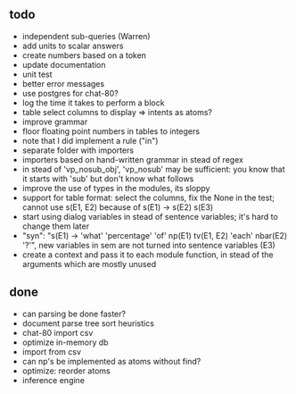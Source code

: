 ## todo

* independent sub-queries (Warren)
* add units to scalar answers
* create numbers based on a token
* update documentation
* unit test
* better error messages
* use postgres for chat-80?
* log the time it takes to perform a block
* table select columns to display => intents as atoms?
* improve grammar
* floor floating point numbers in tables to integers
* note that I did implement a rule ("in")
* separate folder with importers
* importers based on hand-written grammar in stead of regex
* in stead of 'vp_nosub_obj', 'vp_nosub' may be sufficient: you know that it starts with 'sub' but don't know what follows
* improve the use of types in the modules, its sloppy
* support for table format: select the columns, fix the None in the test; cannot use s(E1, E2) because of s(E1) -> s(E2) s(E3)
* start using dialog variables in stead of sentence variables; it's hard to change them later
* "syn": "s(E1) -> 'what' 'percentage' 'of' np(E1) tv(E1, E2) 'each' nbar(E2) '?'",  new variables in sem are not turned into sentence variables (E3)
* create a context and pass it to each module function, in stead of the arguments which are mostly unused

## done

* can parsing be done faster?
* document parse tree sort heuristics
* chat-80 import csv
* optimize in-memory db
* import from csv
* can np's be implemented as atoms without find?
* optimize: reorder atoms
* inference engine

